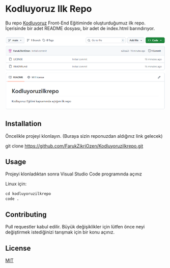 # Kodluyoruz Ilk Repo
Bu repo [Kodluyoruz](kodluyoruz.org) Front-End Eğitiminde oluşturduğumuz ilk repo. İçerisinde bir adet README dosyası, bir adet de index.html barındırıyor.

![](kodluyoruz.png)

## Installation

Öncelikle projeyi klonlayın. (Buraya sizin reponuzdan aldığınız link gelecek)

git clone https://github.com/FarukZikriOzen/Kodluyoruzilkrepo.git

## Usage

Projeyi klonladıktan sonra Visual Studio Code programında açınız

Linux için:


````
cd kodluyoruzilkrepo
code .
````


## Contributing

Pull requestler kabul edilir. Büyük değişiklikler için lütfen önce neyi değiştirmek istediğinizi tarışmak için bir konu açınız.

## License

[MIT](https://choosealicense.com/licenses/mit/)
